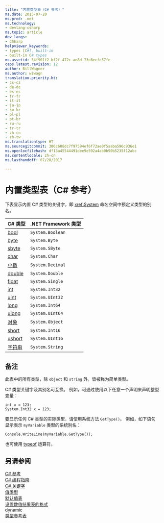 ```yaml
---
title: "内置类型表（C# 参考）"
ms.date: 2015-07-20
ms.prod: .net
ms.technology:
- devlang-csharp
ms.topic: article
dev_langs:
- CSharp
helpviewer_keywords:
- types [C#], built-in
- built-in C# types
ms.assetid: 54f901f2-bf2f-472c-ae8d-73e8ecfc57fe
caps.latest.revision: 12
author: BillWagner
ms.author: wiwagn
translation.priority.ht:
- cs-cz
- de-de
- es-es
- fr-fr
- it-it
- ja-jp
- ko-kr
- pl-pl
- pt-br
- ru-ru
- tr-tr
- zh-cn
- zh-tw
ms.translationtype: HT
ms.sourcegitcommit: 306c608dc7f97594ef6f72ae0f5aaba596c936e1
ms.openlocfilehash: df13a45544491dee9e592a4ab0b90b5235f12abc
ms.contentlocale: zh-cn
ms.lasthandoff: 07/28/2017

---
```

# <a name="built-in-types-table-c-reference"></a>内置类型表（C# 参考）
下表显示内置 C# 类型的关键字，即 <xref:System> 命名空间中预定义类型的别名。  
  
|C# 类型|.NET Framework 类型|  
|--------------|-------------------------|  
|[bool](../../../csharp/language-reference/keywords/bool.md)|`System.Boolean`|  
|[byte](../../../csharp/language-reference/keywords/byte.md)|`System.Byte`|  
|[sbyte](../../../csharp/language-reference/keywords/sbyte.md)|`System.SByte`|  
|[char](../../../csharp/language-reference/keywords/char.md)|`System.Char`|  
|[小数](../../../csharp/language-reference/keywords/decimal.md)|`System.Decimal`|  
|[double](../../../csharp/language-reference/keywords/double.md)|`System.Double`|  
|[float](../../../csharp/language-reference/keywords/float.md)|`System.Single`|  
|[int](../../../csharp/language-reference/keywords/int.md)|`System.Int32`|  
|[uint](../../../csharp/language-reference/keywords/uint.md)|`System.UInt32`|  
|[long](../../../csharp/language-reference/keywords/long.md)|`System.Int64`|  
|[ulong](../../../csharp/language-reference/keywords/ulong.md)|`System.UInt64`|  
|[对象](../../../csharp/language-reference/keywords/object.md)|`System.Object`|  
|[short](../../../csharp/language-reference/keywords/short.md)|`System.Int16`|  
|[ushort](../../../csharp/language-reference/keywords/ushort.md)|`System.UInt16`|  
|[字符串](../../../csharp/language-reference/keywords/string.md)|`System.String`|  
  
## <a name="remarks"></a>备注  
 此表中的所有类型，除 `object` 和 `string` 外，皆被称为简单类型。  
  
 C# 类型关键字及其别名可互换。 例如，可通过使用以下任意一个声明来声明整型变量：  
  
```  
int x = 123;  
System.Int32 x = 123;  
```  
  
 要显示任何 C# 类型的实际类型，请使用系统方法 `GetType()`。 例如，如下语句显示表示 `myVariable` 类型的系统别名：  
  
```  
Console.WriteLine(myVariable.GetType());  
```  
  
 也可使用 [typeof](../../../csharp/language-reference/keywords/typeof.md) 运算符。  
  
## <a name="see-also"></a>另请参阅  
 [C# 参考](../../../csharp/language-reference/index.md)   
 [C# 编程指南](../../../csharp/programming-guide/index.md)   
 [C# 关键字](../../../csharp/language-reference/keywords/index.md)   
 [值类型](../../../csharp/language-reference/keywords/value-types.md)   
 [默认值表](../../../csharp/language-reference/keywords/default-values-table.md)   
 [设置数值结果表的格式](../../../csharp/language-reference/keywords/formatting-numeric-results-table.md)   
 [dynamic](../../../csharp/language-reference/keywords/dynamic.md)   
 [类型参考表](../../../csharp/language-reference/keywords/reference-tables-for-types.md)

